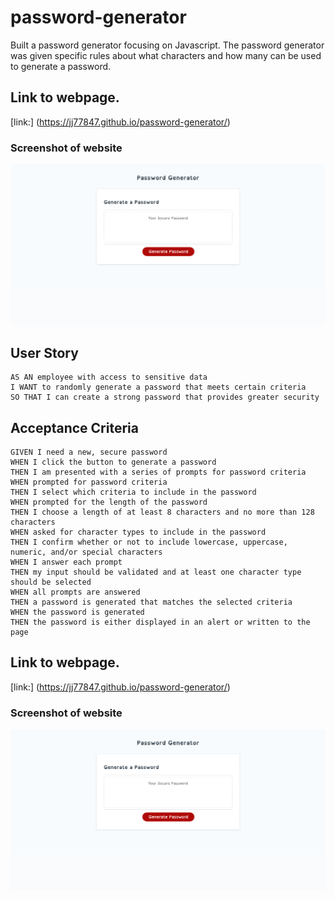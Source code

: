 # password-generator

Built a password generator focusing on Javascript. The password generator was given specific rules about what characters and how many can be used to generate a password.

## Link to webpage.

[link:] (https://jj77847.github.io/password-generator/)

### Screenshot of website

![website](assets/images/password-generator-screenshot.png)

## User Story

```
AS AN employee with access to sensitive data
I WANT to randomly generate a password that meets certain criteria
SO THAT I can create a strong password that provides greater security
```

## Acceptance Criteria

```
GIVEN I need a new, secure password
WHEN I click the button to generate a password
THEN I am presented with a series of prompts for password criteria
WHEN prompted for password criteria
THEN I select which criteria to include in the password
WHEN prompted for the length of the password
THEN I choose a length of at least 8 characters and no more than 128 characters
WHEN asked for character types to include in the password
THEN I confirm whether or not to include lowercase, uppercase, numeric, and/or special characters
WHEN I answer each prompt
THEN my input should be validated and at least one character type should be selected
WHEN all prompts are answered
THEN a password is generated that matches the selected criteria
WHEN the password is generated
THEN the password is either displayed in an alert or written to the page
```

## Link to webpage.

[link:] (https://jj77847.github.io/password-generator/)

### Screenshot of website

![website](assets/images/password-generator-screenshot.png)
